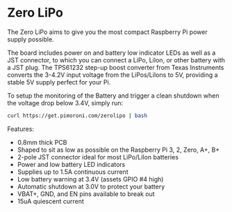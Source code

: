 <!--
---
name: Zero LiPo
class: board
type: power
formfactor: Custom
manufacturer: Pimoroni
description: LiPo/LiIon power supply shim for Raspberry Pi
url: https://shop.pimoroni.com/products/zero-lipo
buy: https://shop.pimoroni.com/products/zero-lipo
image: 'zero-lipo.png'
pincount: 8
eeprom: no
power:
  '1':
  '2':
ground:
  '6':
pin:
  '7':
    name: Battery Low
    mode: input
    active: high
-->
# Zero LiPo

The Zero LiPo aims to give you the most compact Raspberry Pi power supply possible.

The board includes power on and battery low indicator LEDs as well as a JST connector, to which you can connect a LiPo, LiIon, or other battery with a JST plug. The TPS61232 step-up boost converter from Texas Instruments converts the 3-4.2V input voltage from the LiPos/LiIons to 5V, providing a stable 5V supply perfect for your Pi.

To setup the monitoring of the Battery and trigger a clean shutdown when the voltage drop below 3.4V, simply run:

```bash
curl https://get.pimoroni.com/zerolipo | bash
```

Features:

* 0.8mm thick PCB
* Shaped to sit as low as possible on the Raspberry Pi 3, 2, Zero, A+, B+
* 2-pole JST connector ideal for most LiPo/LiIon batteries
* Power and low battery LED indicators
* Supplies up to 1.5A continuous current
* Low battery warning at 3.4V (assets GPIO #4 high)
* Automatic shutdown at 3.0V to protect your battery
* VBAT+, GND, and EN pins available to break out
* 15uA quiescent current
